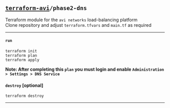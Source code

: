 ## [`terraform-avi`](../README.md)`/phase2-dns`
Terraform module for the `avi networks` load-balancing platform  
Clone repository and adjust `terraform.tfvars` and `main.tf` as required  

---

#### `run`
```
terraform init
terraform plan
terraform apply
```

**Note: After completing this `plan` you must login and enable `Administration > Settings > DNS Service`**

#### `destroy` [optional]
```
terraform destroy
```

---
